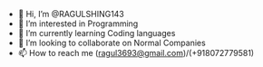 - 👋 Hi, I’m @RAGULSHING143
- 👀 I’m interested in Programming
- 🌱 I’m currently learning Coding languages 
- 💞️ I’m looking to collaborate on Normal Companies 
- 📫 How to reach me (ragul3693@gmail.com)/(+918072779581)

<!---
RAGULSHING143/RAGULSHING143 is a ✨ special ✨ repository because its `README.md` (this file) appears on your GitHub profile.
You can click the Preview link to take a look at your changes.
--->
